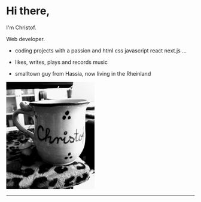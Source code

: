 # Hi there,

I'm Christof.

Web developer.
<!---
![visitors](https://visitor-badge.glitch.me/badge?page_id=Xristof23.visitor-badge&left_color=black&right_color=red)
--->
- coding projects with a passion and html css javascript react next.js ...
  
- likes, writes, plays and records music

- smalltown guy from Hassia, now living in the Rheinland

![My_Office](CTasse_tiny.jpg)

<!---
Xristof23/Xristof23 is a ✨ special ✨ repository because its `README.md` (this file) appears on your GitHub profile.
You can click the Preview link to take a look at your changes.
--->

---
